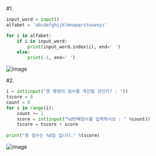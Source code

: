 #1.
```py
input_word = input()
alfabet = 'abcdefghijklmnopqrstuvwxyz'

for i in alfabet:
    if i in input_word:
        print(input_word.index(i), end=' ')
    else:
        print(-1, end=' ')
```
![image](https://github.com/gnbhub/20232_Python_Basic/assets/77258639/a828f460-75ba-4b29-8f0b-e40c483d0c54)

#2.
```py
i = int(input("총 몇명의 점수를 계산할 것인가? : "))
tscore = 0
count = 0
for s in range(i):
    count += 1
    score = int(input("%d번째점수를 입력하시오 : " %count))
    tscore = tscore + score
    
print("총 점수는 %d점 입니다." %tscore)
```
![image](https://github.com/gnbhub/20232_Python_Basic/assets/77258639/18d61a51-d1dc-4a35-94a2-3b13db6129d5)


